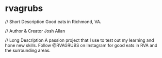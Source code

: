# rvagrubs

// Short Description
Good eats in Richmond, VA.

// Author & Creator
Josh Allan

// Long Description
A passion project that I use to test out my learning and hone new skills. Follow @RVAGRUBS on Instagram for good eats in RVA and the surrounding areas.
